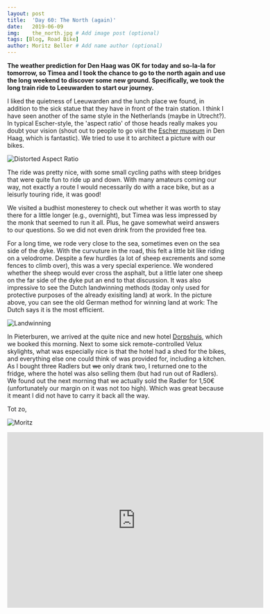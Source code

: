 ```yaml
---
layout: post
title:  'Day 60: The North (again)'
date:   2019-06-09
img:    the_north.jpg # Add image post (optional)
tags: [Blog, Road Bike]
author: Moritz Beller # Add name author (optional)
---
```


**The weather prediction for Den Haag was OK for today and so-la-la
  for tomorrow, so Timea and I took the chance to go to the north
  again and use the long weekend to discover some new
  ground. Specifically, we took the long train ride to Leeuwarden to
  start our journey.**

I liked the quietness of Leeuwarden and the lunch place we found, in
addition to the sick statue that they have in front of the train
station. I think I have seen another of the same style in the
Netherlands (maybe in Utrecht?). In typical Escher-style, the 'aspect
ratio' of those heads really makes you doubt your vision (shout out to
people to go visit the [Escher
museum](https://www.escherinhetpaleis.nl/) in Den Haag, which is
fantastic). We tried to use it to architect a picture with our bikes.

![Distorted Aspect Ratio]({{site.baseurl}}/assets/img/leeuwarden.jpg)

The ride was pretty nice, with some small cycling paths with steep
bridges that were quite fun to ride up and down. With many amateurs
coming our way, not exactly a route I would necessarily do with a race
bike, but as a leisurly touring ride, it was good!

We visited a budhist monesterey to check out whether it was worth to
stay there for a little longer (e.g., overnight), but Timea was less
impressed by the monk that seemed to run it all. Plus, he gave
somewhat weird answers to our questions. So we did not even drink from
the provided free tea.

For a long time, we rode very close to the sea, sometimes even on the
sea side of the dyke. With the curvuture in the road, this felt a
little bit like riding on a velodrome. Despite a few hurdles (a lot of
sheep excrements and some fences to climb over), this was a very
special experience. We wondered whether the sheep would ever cross the
asphalt, but a little later one sheep on the far side of the dyke put
an end to that discussion. It was also impressive to see the Dutch
landwinning methods (today only used for protective purposes of the
already exisiting land) at work. In the picture above, you can see the
old German method for winning land at work: The Dutch says it is the
most efficient.

![Landwinning]({{site.baseurl}}/assets/img/marshland.jpg)

In Pieterburen, we arrived at the quite nice and new hotel
[Dorpshuis](https://www.dorpshuispieterburen.nl/home/), which we
booked this morning. Next to some sick remote-controlled Velux
skylights, what was especially nice is that the hotel had a shed for
the bikes, and everything else one could think of was provided for,
including a kitchen. As I bought three Radlers but <strike>we</strike>
only drank two, I returned one to the fridge, where the hotel was also
selling them (but had run out of Radlers). We found out the next
morning that we actually sold the Radler for 1,50€ (unfortunately our
margin on it was not too high). Which was great because it meant I did
not have to carry it back all the way.

Tot zo,

![Moritz]({{site.baseurl}}/assets/img/moritz.png)


<iframe height='405' width='590' frameborder='0'
allowtransparency='true' scrolling='no'
src='https://www.strava.com/activities/2437594925/embed/88501286e8bc67f746b042973b5eb73cf6b6ce4f'></iframe>